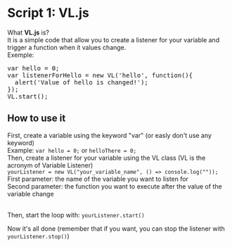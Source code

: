 <h1>Script 1: VL.js</h1>
What <b>VL.js</b> is?<br>
It is a simple code that allow you to create a listener for your variable and trigger a function when it values change.<br>
Exemple:<br>
<pre>
var hello = 0;
var listenerForHello = new VL('hello', function(){
  alert('Value of hello is changed!');
});
VL.start();
</pre>


<h2>How to use it</h2>
First, create a variable using the keyword "var" (or easly don't use any keyword)<br>
Example: <code>var hello = 0;</code> or <code>helloThere = 0;</code><br>
Then, create a listener for your variable using the VL class (VL is the acronym of Variable Listener)<br>
<code>yourListener = new VL("your_variable_name", () => console.log(""));</code><br>
First parameter: the name of the variable you want to listen for<br>
Second parameter: the function you want to execute after the value of the variable change<br><br>

Then, start the loop with: <code>yourListener.start()</code><br>

Now it's all done (remember that if you want, you can stop the listener with <code>yourListener.stop()</code>)
